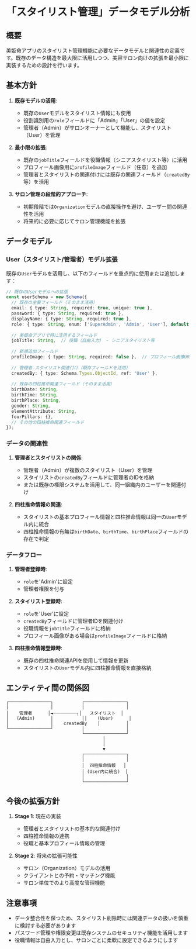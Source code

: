 # 「スタイリスト管理」データモデル分析

## 概要

美姫命アプリのスタイリスト管理機能に必要なデータモデルと関連性の定義です。既存のデータ構造を最大限に活用しつつ、美容サロン向けの拡張を最小限に実装するための設計を行います。

## 基本方針

1. **既存モデルの活用**: 
   - 既存の`User`モデルをスタイリスト情報にも使用
   - 役割識別用の`role`フィールドに「Admin」「User」の値を設定
   - 管理者（Admin）がサロンオーナーとして機能し、スタイリスト（User）を管理

2. **最小限の拡張**:
   - 既存の`jobTitle`フィールドを役職情報（シニアスタイリスト等）に活用
   - プロフィール画像用に`profileImage`フィールド（任意）を追加
   - 管理者とスタイリストの関連付けには既存の関連フィールド（`createdBy`等）を活用

3. **サロン管理の段階的アプローチ**:
   - 初期段階では`Organization`モデルの直接操作を避け、ユーザー間の関連性を活用
   - 将来的に必要に応じてサロン管理機能を拡張

## データモデル

### User（スタイリスト/管理者）モデル拡張

既存の`User`モデルを活用し、以下のフィールドを重点的に使用または追加します：

```typescript
// 既存のUserモデルへの拡張
const userSchema = new Schema({
  // 既存の主要フィールド（そのまま活用）
  email: { type: String, required: true, unique: true },
  password: { type: String, required: true },
  displayName: { type: String, required: true },
  role: { type: String, enum: ['SuperAdmin', 'Admin', 'User'], default: 'User' },
  
  // 美姫命アプリで特に活用するフィールド
  jobTitle: String,  // 役職（自由入力） - シニアスタイリスト等
  
  // 新規追加フィールド
  profileImage: { type: String, required: false },  // プロフィール画像URL（任意）
  
  // 管理者-スタイリスト関連付け（既存フィールドを活用）
  createdBy: { type: Schema.Types.ObjectId, ref: 'User' },
  
  // 既存の四柱推命関連フィールド（そのまま活用）
  birthDate: String,
  birthTime: String,
  birthPlace: String,
  gender: String,
  elementAttribute: String,
  fourPillars: {},
  // その他の四柱推命関連フィールド
});
```

### データの関連性

1. **管理者とスタイリストの関係**:
   - 管理者（Admin）が複数のスタイリスト（User）を管理
   - スタイリストの`createdBy`フィールドに管理者のIDを格納
   - または既存の権限システムを活用して、同一組織内のユーザーを関連付け

2. **四柱推命情報の関連**:
   - スタイリストの基本プロフィール情報と四柱推命情報は同一の`User`モデル内に統合
   - 四柱推命情報の有無は`birthDate`、`birthTime`、`birthPlace`フィールドの存在で判定

### データフロー

1. **管理者登録時**:
   - `role`を'Admin'に設定
   - 管理者権限を付与

2. **スタイリスト登録時**:
   - `role`を'User'に設定
   - `createdBy`フィールドに管理者IDを関連付け
   - 役職情報を`jobTitle`フィールドに格納
   - プロフィール画像がある場合は`profileImage`フィールドに格納

3. **四柱推命情報登録時**:
   - 既存の四柱推命関連APIを使用して情報を更新
   - スタイリストの`User`モデル内に四柱推命情報を直接格納

## エンティティ間の関係図

```
┌────────────────┐           ┌────────────────┐
│                │           │                │
│    管理者      │◄─────────┐│   スタイリスト  │
│   (Admin)      │           ││    (User)      │
│                │    createdBy    │          │
└────────────────┘           │                │
                             └────────────────┘
                                     │
                                     │
                                     ▼
                             ┌────────────────┐
                             │                │
                             │  四柱推命情報   │
                             │ (User内に統合)  │
                             │                │
                             └────────────────┘
```

## 今後の拡張方針

1. **Stage 1**: 現在の実装
   - 管理者とスタイリストの基本的な関連付け
   - 四柱推命情報の連携
   - 役職と基本プロフィール情報の管理

2. **Stage 2**: 将来の拡張可能性
   - サロン（Organization）モデルの活用
   - クライアントとの予約・マッチング機能
   - サロン単位でのより高度な管理機能

## 注意事項

- データ整合性を保つため、スタイリスト削除時には関連データの扱いを慎重に検討する必要があります
- パスワード管理や権限変更は既存システムのセキュリティ機能を活用します
- 役職情報は自由入力とし、サロンごとに柔軟に設定できるようにします